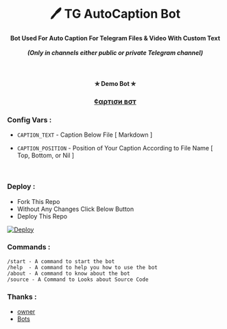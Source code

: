 <h1 align='center'>🖊️ TG AutoCaption Bot </h1>


<h4 align='center'>Bot Used For Auto Caption For Telegram Files & Video With Custom Text<br><br><i>(Only in channels either public or private Telegram channel)</i> </h4><br>


<h4 align='center'>✯ Demo Bot ✯<br></h4>
<h3 align='center' ><b><a href="https://telegram.me/crazyrocks">¢αρтισи вσт</a></b></h3>


###  Config Vars :

- ```CAPTION_TEXT``` - Caption Below File [ Markdown ]

- ```CAPTION_POSITION``` - Position of Your Caption According to File Name [ Top, Bottom, or Nil ]
<br>

### Deploy :

- Fork This Repo
- Without Any Changes Click Below Button 
- Deploy This Repo

[![Deploy](https://www.herokucdn.com/deploy/button.svg)](https://heroku.com/deploy)
<br>


### Commands :

```
/start - A command to start the bot
/help  - A command to help you how to use the bot
/about - A command to know about the bot
/source - A Command to Looks about Source Code
```
### Thanks :

- [owner](https://github.com/jbrofficial)
- [Bots](https://github.com/jbrofficial)
